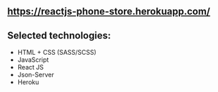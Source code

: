 ## https://reactjs-phone-store.herokuapp.com/

## Selected technologies: 
  * HTML + CSS (SASS/SCSS)
  * JavaScript
  * React JS
  * Json-Server
  * Heroku
